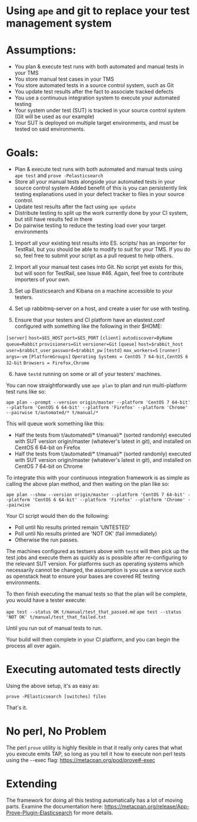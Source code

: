 # Using `ape` and git to replace your test management system

Assumptions:
=============

* You plan & execute test runs with both automated and manual tests in your TMS
* You store manual test cases in your TMS
* You store automated tests in a source control system, such as Git
* You update test results after the fact to associate tracked defects
* You use a continuous integration system to execute your automated testing
* Your system under test (SUT) is tracked in your source control system (Git will be used as our example)
* Your SUT is deployed on multiple target environments, and must be tested on said environments.

Goals:
======

* Plan & execute test runs with both automated and manual tests using `ape test` and `prove -Pelasticsearch`
* Store all your manual tests alongside your automated tests in your source control system
    Added benefit of this is you can persistently link testing explanations used in your defect tracker to files in your source control.
* Update test results after the fact using `ape update`
* Distribute testing to split up the work currently done by your CI system, but still have results fed in there
* Do pairwise testing to reduce the testing load over your target environments

1. Import all your existing test results into ES.
    scripts/ has an importer for TestRail, but you should be able to modify to suit for your TMS.
    If you do so, feel free to submit your script as a pull request to help others.

2. Import all your manual test cases into Git.
    No script yet exists for this, but will soon for TestRail, see Issue #46.
    Again, feel free to contribute importers of your own.

3. Set up Elasticsearch and Kibana on a machine accessible to your testers.

4. Set up rabbitmq-server on a host, and create a user for use with testing.

5. Ensure that your testers and CI platform have an elastest.conf configured with something like the following in their $HOME:

`[server]`
`host=$ES_HOST`
`port=$ES_PORT`
`[client]`
`autodiscover=ByName`
`queue=Rabbit`
`provisioners=Git`
`versioner=Git`
`[queue]`
`host=$rabbit_host`
`user=$rabbit_user`
`password=$rabbit_pw`
`[testd]`
`max_workers=5`
`[runner]`
`args=-vm`
`[PlatformGroups]`
`Operating Systems = CentOS 7 64-bit,CentOS 6 32-bit`
`Browsers = Firefox,Chrome`

6. have `testd` running on some or all of your testers' machines.

You can now straightforwardly use `ape plan` to plan and run multi-platform test runs like so:

`ape plan --prompt --version origin/master --platform 'CentOS 7 64-bit' --platform 'CentOS 6 64-bit' --platform 'Firefox' --platform 'Chrome' --pairwise t/automated/* t/manual/*`

This will queue work something like this:

* Half the tests from t/automated/* t/manual/* (sorted randomly) executed with SUT version origin/master (whatever's latest in git), and installed on CentOS 6 64-bit on Firefox
* Half the tests from t/automated/* t/manual/* (sorted randomly) executed with SUT version origin/master (whatever's latest in git), and installed on CentOS 7 64-bit on Chrome

To integrate this with your continuous integration framework is as simple as calling the above plan method, and then waiting on the plan like so:

`ape plan --show --version origin/master --platform 'CentOS 7 64-bit' --platform 'CentOS 6 64-bit' --platform 'Firefox' --platform 'Chrome' --pairwise`

Your CI script would then do the following:
* Poll until No results printed remain 'UNTESTED'
* Poll until No results printed are 'NOT OK' (fail immediately)
* Otherwise the run passes.

The machines configured as testsers above with `testd` will then pick up the test jobs and execute them as quickly as is possible after re-configuring to the relevant SUT version.
For platforms such as operating systems which necessarily cannot be changed, the assumption is you use a service such as openstack heat to ensure your bases are covered RE testing environments.

To then finish executing the manual tests so that the plan will be complete, you would have a tester execute:

`ape test --status OK t/manual/test_that_passed.md`
`ape test --status 'NOT OK' t/manual/test_that_failed.txt`

Until you run out of manual tests to run.

Your build will then complete in your CI platform, and you can begin the process all over again.

Executing automated tests directly
===================================

Using the above setup, it's as easy as:

`prove -PElasticsearch [switches] files`

That's it.

No perl, No Problem
====================
The perl `prove` utility is highly flexible in that it really only cares that what you execute emits TAP, so long as you tell it how to execute non perl tests using the --exec flag:
https://metacpan.org/pod/prove#-exec

Extending
==========
The framework for doing all this testing automatically has a lot of moving parts.
Examine the documentation here: https://metacpan.org/release/App-Prove-Plugin-Elasticsearch
for more details.
